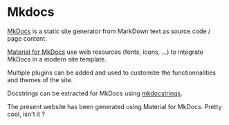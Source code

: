 # Mkdocs

[MkDocs](https://www.mkdocs.org/) is a static site generator from MarkDown text as source code / page content.

[Material for MkDocs](https://squidfunk.github.io/mkdocs-material/) use web resources (fonts, icons, ...) to integrate MkDocs in a modern site template.

Multiple plugins can be added and used to customize the functionnalities and themes of the site.

Docstrings can be extracted for MkDocs using [mkdocstrings](https://mkdocstrings.github.io/).

The present website has been generated using Material for MkDocs. Pretty cool, isn't it ?